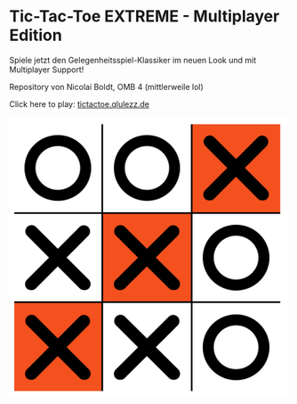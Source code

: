 # Tic-Tac-Toe EXTREME - Multiplayer Edition

Spiele jetzt den Gelegenheitsspiel-Klassiker im neuen Look und mit Multiplayer Support!

Repository von Nicolai Boldt, OMB 4 (mittlerweile lol)

Click here to play:  [tictactoe.qlulezz.de](https://tictactoe.qlulezz.de)

![TicTacToe](./assets/img/screen_klassisch.PNG)
